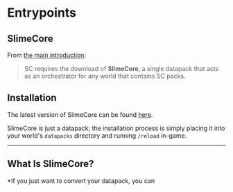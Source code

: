 # Entrypoints

## SlimeCore

From [the main introduction](../../index.md):
> SC requires the download of **SlimeCore**, a single datapack that acts as an orchestrator for any world that contains SC packs.


## Installation
The latest version of SlimeCore can be found [here](https://github.com/sixslime/slimecore).

SlimeCore is just a datapack; the installation process is simply placing it into your world's `datapacks` directory and running `/reload` in-game.

---

## What Is SlimeCore?

*If you just want to convert your datapack, you can 